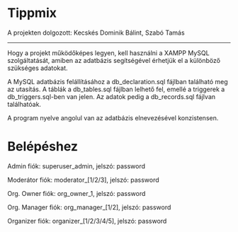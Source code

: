 # Tippmix

A projekten dolgozott: Kecskés Dominik Bálint, Szabó Tamás

---------------------------------------------------------------------------------------------------

Hogy a projekt működőképes legyen, kell használni a XAMPP MySQL szolgáltatását, amiben az adatbázis segítségével érhetjük el a különböző szükséges adatokat.

A MySQL adatbázis felállításához a db_declaration.sql fájlban található meg az utasítás.
A táblák a db_tables.sql fájlban lelhető fel, emellé a triggerek a db_triggers.sql-ben van jelen.
Az adatok pedig a db_records.sql fájlvan találhatóak.

A program nyelve angolul van az adatbázis elnevezésével konzistensen.

# Belépéshez
Admin fiók: superuser_admin, jelszó: password

Moderátor fiók: moderator_[1/2/3], jelszó: password

Org. Owner fiók: org_owner_1, jelszó: password

Org. Manager fiók: org_manager_[1/2], jelszó: password

Organizer fiók: organizer_[1/2/3/4/5], jelszó: password
